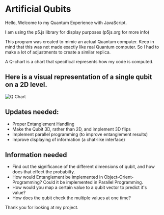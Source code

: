 # Artificial Qubits

Hello, Welcome to my Quantum Experience with JavaScript.

I am using the p5.js library for display purposes (p5js.org for more info)

This program was created to mimic an actual Quantum computer. Keep in mind that this was not made exactly like real Quantum computer. So I had to make a lot of adjustments to create a similar replica. 

A Q-chart is a chart that specifical represents how my code is computed.

## Here is a visual representation of a single qubit on a 2D level.

![Q Chart](qchart.png)

## Updates needed:

* Proper Entanglement Handling
* Make the Qubit 3D, rather than 2D, and implement 3D flips
* Implement parallel programming (to improve entanglement results)
* Improve displaying of information (a chat-like interface)

## Information needed

* Find out the significance of the different dimensions of qubit, and how does that effect the probabilty.
* How would Entanglement be implemented in Object-Orient-Programming? Could it be implemented in Parallel Programming.
* How would you map a certain value to a qubit vector to predict it's value? 
* How does the qubit check the multiple values at one time? 

Thank you for looking at my project.
